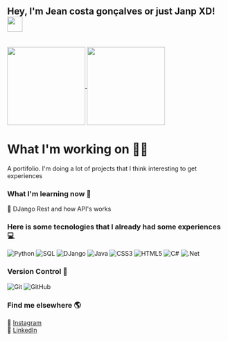 ## Hey, I'm Jean costa gonçalves or just Janp XD!  <img src="https://media.giphy.com/media/hvRJCLFzcasrR4ia7z/giphy.gif" width="35px">
<br> 

<a href="https://github.com/Janp3" >
  <img align="center"   height="180em"  src="https://github-readme-stats.vercel.app/api?username=Janp3&show_icons=true&theme=dracula" /> 
</a> 

<a href="https://github.com/Janp3" >
  <img align="center"  height="180em" src="https://github-readme-stats.vercel.app/api/top-langs/?username=Janp3&layout=compact&theme=dracula">
</a>

# What I'm working on 👨‍💻

A portifolio. I'm doing a lot of projects that I think interesting to get experiences

### What I'm learning now 📖

🌱 DJango Rest and how API's works


### Here is some tecnologies that I already had some experiences  💻

![Python](https://img.shields.io/badge/python-3670A0?style=for-the-badge&logo=python&logoColor=ffdd54)
![SQL](https://img.shields.io/badge/.SQL-5C2D91?style=for-the-badge&Color=white)
![DJango](https://img.shields.io/badge/DJango-3670A0?style=for-the-badge&logo=python&logoColor=ffdd54)
![Java](https://img.shields.io/badge/java-%23ED8B00.svg?style=for-the-badge&logo=java&logoColor=white)
![CSS3](https://img.shields.io/badge/css3-%231572B6.svg?style=for-the-badge&logo=css3&logoColor=white)
![HTML5](https://img.shields.io/badge/html5-%23E34F26.svg?style=for-the-badge&logo=html5&logoColor=white)
![C#](https://img.shields.io/badge/c%23-%23239120.svg?style=for-the-badge&logo=c-sharp&logoColor=white)
![.Net](https://img.shields.io/badge/.NET-5C2D91?style=for-the-badge&logo=.net&logoColor=white)



### Version Control 🔄

![Git](https://img.shields.io/badge/git-%23F05033.svg?style=for-the-badge&logo=git&logoColor=white)
![GitHub](https://img.shields.io/badge/github-%23121011.svg?style=for-the-badge&logo=github&logoColor=white)


### Find me elsewhere 🌎


📸 [Instagram](https://www.instagram.com/jean_ska/) <br>
💼 [LinkedIn](https://www.linkedin.com/in/jean-costa-goncalves/) <br>
